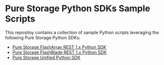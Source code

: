 # Pure Storage Python SDKs Sample Scripts

This repositoy contains a collection of sample Python scripts leveraging the following Pure Storage Python SDKs:
- [Pure Storage FlashArray REST 1.x Python SDK](https://pypi.org/project/purestorage)
- [Pure Storage FlashBlade REST 1.x Python SDK](https://pypi.org/project/purity-fb)
- [Pure Storage Unified Python SDK](https://pypi.org/project/py-pure-client)
